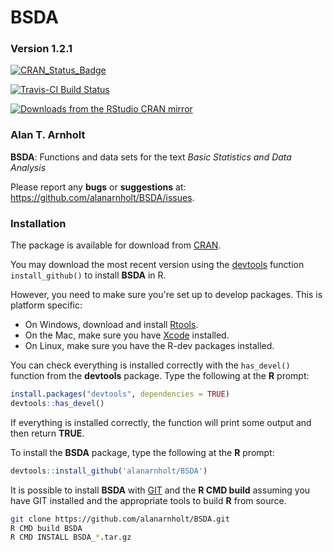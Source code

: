 
BSDA
========

### Version 1.2.1

[![CRAN_Status_Badge](http://www.r-pkg.org/badges/version/BSDA)](https://cran.r-project.org/package=BSDA)

[![Travis-CI Build Status](https://travis-ci.org/alanarnholt/BSDA.svg?branch=master)](https://travis-ci.org/alanarnholt/BSDA)

[![Downloads from the RStudio CRAN mirror](http://cranlogs.r-pkg.org/badges/BSDA)](https://CRAN.R-project.org/package=BSDA)


### Alan T. Arnholt

**BSDA**: Functions and data sets for the text *Basic Statistics and Data Analysis*

Please report any **bugs** or **suggestions** at:
<https://github.com/alanarnholt/BSDA/issues>.

### Installation

The package is available for download from
[CRAN](https://CRAN.R-project.org/package=BSDA).

You may download the most recent version using the [devtools](https://github.com/hadley/devtools) function `install_github()` to install **BSDA** in R.

However, you need to make sure you're set up to develop packages. This is platform specific:

* On Windows, download and install [Rtools](https://cran.r-project.org/bin/windows/Rtools/).
* On the Mac, make sure you have [Xcode](https://developer.apple.com/xcode/) installed.
* On Linux, make sure you have the R-dev packages installed.

You can check everything is installed correctly with the `has_devel()` function from the **devtools** package. Type the following at 
the **R** prompt:


```r
install.packages("devtools", dependencies = TRUE)    
devtools::has_devel()
```

If everything is installed correctly, the function will print some output and then return **TRUE**.

To install the **BSDA** package, type the following at the **R** prompt:


```r
devtools::install_github('alanarnholt/BSDA')
```
    
It is possible to install **BSDA** with [GIT](http://git-scm.com/) and the **R CMD build** assuming you have GIT installed and the appropriate tools to build **R** from source.

```bash
git clone https://github.com/alanarnholt/BSDA.git
R CMD build BSDA
R CMD INSTALL BSDA_*.tar.gz
```

